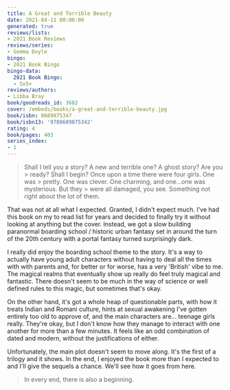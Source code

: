 ```yaml
---
title: A Great and Terrible Beauty
date: 2021-04-11 00:00:00
generated: true
reviews/lists:
- 2021 Book Reviews
reviews/series:
- Gemma Doyle
bingo:
- 2021 Book Bingo
bingo-data:
  2021 Book Bingo:
  - 5x5+
reviews/authors:
- Libba Bray
book/goodreads_id: 3682
cover: /embeds/books/a-great-and-terrible-beauty.jpg
book/isbn: 0689875347
book/isbn13: '9780689875342'
rating: 4
book/pages: 403
series_index:
- 1
---
```

> Shall I tell you a story? A new and terrible one? A ghost story? Are you > ready? Shall I begin? Once upon a time there were four girls. One was > pretty. One was clever. One charming, and one...one was mysterious. But they > were all damaged, you see. Something not right about the lot of them.

That was not at all what I expected. Granted, I didn't expect much. I've had this book on my to read list for years and decided to finally try it without looking at anything but the cover. Instead, we got a slow building paranormal boarding school / historic urban fantasy set in around the turn of the 20th century with a portal fantasy turned surprisingly dark.  

<!--more-->

I really did enjoy the boarding school theme to the story. It's a way to actually have young adult characters without having to deal all the times with with parents and, for better or for worse, has a very 'British' vibe to me. The magical realms that eventually show up really do feel truly magical and fantastic. There doesn't seem to be much in the way of science or well defined rules to this magic, but sometimes that's okay.  

On the other hand, it's got a whole heap of questionable parts, with how it treats Indian and Romani culture, hints at sexual awakening I've gotten entirely too old to approve of, and the main characters are... teenage girls really. They're okay, but I don't know how they manage to interact with one another for more than a few minutes. It feels like an odd combination of dated and modern, without the justifications of either.  

Unfortunately, the main plot doesn't seem to move along. It's the first of a trilogy and it shows. In the end, I enjoyed the book more than I expected to and I'll give the sequels a chance. We'll see how it goes from here.  

> In every end, there is also a beginning.